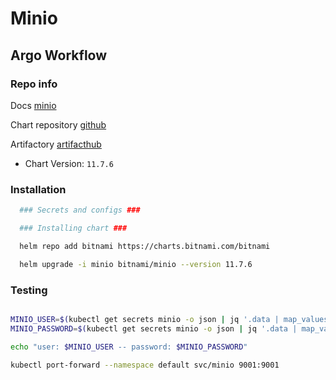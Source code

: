 # Minio

## Argo Workflow

### Repo info

Docs [minio](https://min.io/)

Chart repository [github](https://github.com/bitnami/bitnami-docker-minio)

Artifactory [artifacthub](https://artifacthub.io/packages/helm/bitnami/minio)

- Chart Version: ``11.7.6``

### Installation

```sh
  ### Secrets and configs ###

  ### Installing chart ###

  helm repo add bitnami https://charts.bitnami.com/bitnami

  helm upgrade -i minio bitnami/minio --version 11.7.6
```

### Testing
```sh

MINIO_USER=$(kubectl get secrets minio -o json | jq '.data | map_values(@base64d)' | jq -r '."root-user"')
MINIO_PASSWORD=$(kubectl get secrets minio -o json | jq '.data | map_values(@base64d)' | jq -r '."root-password"')

echo "user: $MINIO_USER -- password: $MINIO_PASSWORD"

kubectl port-forward --namespace default svc/minio 9001:9001

```
